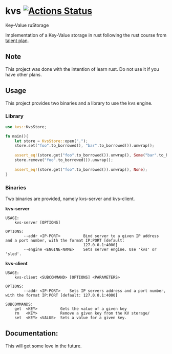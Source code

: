 # kvs [![Actions Status](https://github.com/morenol/kvs/workflows/CI/badge.svg)](https://github.com/morenol/kvs/actions)

Key-Value ruStorage

  Implementation of a Key-Value storage in rust following the rust course from [talent plan](https://github.com/pingcap/talent-plan/).
  
 ## Note
 This project was done with the intention of learn rust. Do not use it if you have other plans.
  
 ## Usage
 
 This project provides two binaries and a library to use the kvs engine.
 
 ### Library
 
 ```rust
 use kvs::KvsStore;
 
 fn main(){
     let store = KvsStore::open(".");
     store.set("foo".to_borrowed(), "bar".to_borrowed()).unwrap();
     
     assert_eq!(store.get("foo".to_borrowed()).unwrap(), Some("bar".to_borrowed());
     store.remove("foo".to_borrowed()).unwrap();
     
     assert_eq!(store.get("foo".to_borrowed()).unwrap(), None);
 }
 ```
 
 ### Binaries
 
 Two binaries are provided, namely kvs-server and kvs-client.
 
**kvs-server**
  
```
USAGE:
    kvs-server [OPTIONS]

OPTIONS:
        --addr <IP-PORT>          Bind server to a given IP address and a port number, with the format IP:PORT [default:
                                  127.0.0.1:4000]
        --engine <ENGINE-NAME>    Sets server engine. Use 'kvs' or 'sled'.
```
**kvs-client**

```
USAGE:
    kvs-client <SUBCOMMAND> [OPTIONS] <PARAMETERS>

OPTIONS:
        --addr <IP-PORT>    Sets IP servers address and a port number, with the format IP:PORT [default: 127.0.0.1:4000]

SUBCOMMANDS:
    get  <KEY>          Gets the value of a given key
    rm   <KEY>          Remove a given key from the KV storage/
    set  <KEY> <VALUE>  Sets a value for a given key.
```

## Documentation:
  
 This will get some love in the future.
  
  
  
  
